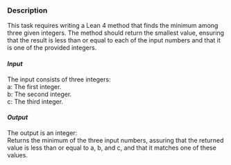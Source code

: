 ### Description
This task requires writing a Lean 4 method that finds the minimum among three given integers. The method should return the smallest value, ensuring that the result is less than or equal to each of the input numbers and that it is one of the provided integers.<br/>

#### *Input*<br/>
The input consists of three integers:<br/>
a: The first integer.<br/>
b: The second integer.<br/>
c: The third integer.<br/>

#### *Output*<br/>
The output is an integer:<br/>
Returns the minimum of the three input numbers, assuring that the returned value is less than or equal to a, b, and c, and that it matches one of these values.<br/>

